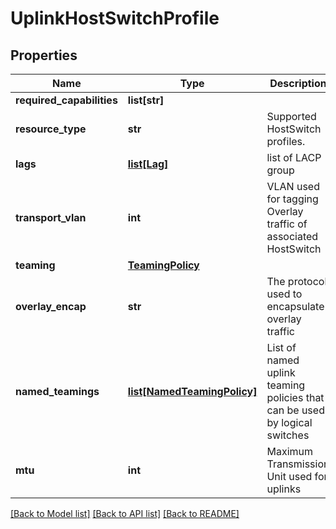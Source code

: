 # UplinkHostSwitchProfile

## Properties
Name | Type | Description | Notes
------------ | ------------- | ------------- | -------------
**required_capabilities** | **list[str]** |  | [optional] 
**resource_type** | **str** | Supported HostSwitch profiles. | 
**lags** | [**list[Lag]**](Lag.md) | list of LACP group | [optional] 
**transport_vlan** | **int** | VLAN used for tagging Overlay traffic of associated HostSwitch | [optional] [default to 0]
**teaming** | [**TeamingPolicy**](TeamingPolicy.md) |  | 
**overlay_encap** | **str** | The protocol used to encapsulate overlay traffic | [optional] [default to 'GENEVE']
**named_teamings** | [**list[NamedTeamingPolicy]**](NamedTeamingPolicy.md) | List of named uplink teaming policies that can be used by logical switches | [optional] 
**mtu** | **int** | Maximum Transmission Unit used for uplinks | [optional] 

[[Back to Model list]](../README.md#documentation-for-models) [[Back to API list]](../README.md#documentation-for-api-endpoints) [[Back to README]](../README.md)

